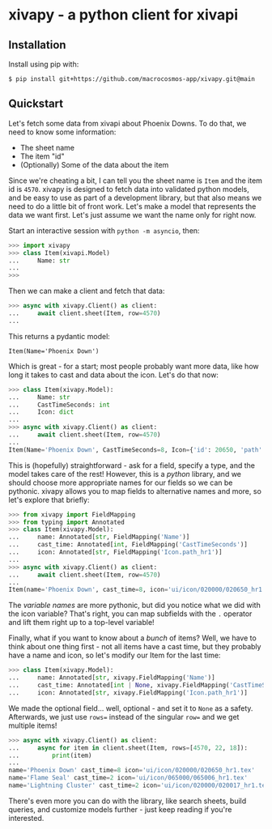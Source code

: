 # xivapy - a python client for xivapi

## Installation

Install using pip with:

```
$ pip install git+https://github.com/macrocosmos-app/xivapy.git@main
```

## Quickstart

Let's fetch some data from xivapi about Phoenix Downs. To do that, we need to know some information:

* The sheet name
* The item "id"
* (Optionally) Some of the data about the item

Since we're cheating a bit, I can tell you the sheet name is `Item` and the item id is `4570`.
xivapy is designed to fetch data into validated python models, and be easy to use as part of a development
library, but that also means we need to do a little bit of front work. Let's make a model that represents the
data we want first. Let's just assume we want the name only for right now.

Start an interactive session with `python -m asyncio`, then:

```python
>>> import xivapy
>>> class Item(xivapi.Model)
...     Name: str
...
>>>
```

Then we can make a client and fetch that data:

```python
>>> async with xivapy.Client() as client:
...     await client.sheet(Item, row=4570)
...
```

This returns a pydantic model:

```
Item(Name='Phoenix Down')
```

Which is great - for a start; most people probably want more data, like how long it takes to cast and data about the icon. Let's do that now:

```python
>>> class Item(xivapy.Model):
...     Name: str
...     CastTimeSeconds: int
...     Icon: dict
...
>>> async with xivapy.Client() as client:
...     await client.sheet(Item, row=4570)
...
Item(Name='Phoenix Down', CastTimeSeconds=8, Icon={'id': 20650, 'path': 'ui/icon/020000/020650.tex', 'path_hr1': 'ui/icon/020000/020650_hr1.tex'})
```

This is (hopefully) straightforward - ask for a field, specify a type, and the model takes care of the rest! However, this is a *python* library, and we should choose more appropriate names for our fields so we can be pythonic. xivapy allows you to map fields to alternative names and more, so let's explore that briefly:

```python
>>> from xivapy import FieldMapping
>>> from typing import Annotated
>>> class Item(xivapy.Model):
...     name: Annotated[str, FieldMapping('Name')]
...     cast_time: Annotated[int, FieldMapping('CastTimeSeconds')]
...     icon: Annotated[str, FieldMapping('Icon.path_hr1')]
...
>>> async with xivapy.Client() as client:
...     await client.sheet(Item, row=4570)
...
Item(name='Phoenix Down', cast_time=8, icon='ui/icon/020000/020650_hr1.tex')
```

The *variable names* are more pythonic, but did you notice what we did with the icon variable? That's right, you can map subfields with the `.` operator and lift them right up to a top-level variable!

Finally, what if you want to know about a *bunch* of items? Well, we have to think about one thing first - not all items have a cast time, but they probably have a name and icon, so let's modify our Item for the last time:

```python
>>> class Item(xivapy.Model):
...     name: Annotated[str, xivapy.FieldMapping('Name')]
...     cast_time: Annotated[int | None, xivapy.FieldMapping('CastTimeSeconds')] = None
...     icon: Annotated[str, xivapy.FieldMapping('Icon.path_hr1')]
```

We made the optional field... well, optional - and set it to `None` as a safety. Afterwards, we just use `rows=` instead of the singular `row=` and we get multiple items!

```python
>>> async with xivapy.Client() as client:
...     async for item in client.sheet(Item, rows=[4570, 22, 18]):
...         print(item)
...
name='Phoenix Down' cast_time=8 icon='ui/icon/020000/020650_hr1.tex'
name='Flame Seal' cast_time=2 icon='ui/icon/065000/065006_hr1.tex'
name='Lightning Cluster' cast_time=2 icon='ui/icon/020000/020017_hr1.tex'
```

There's even more you can do with the library, like search sheets, build queries, and customize models further - just keep reading if you're interested.
